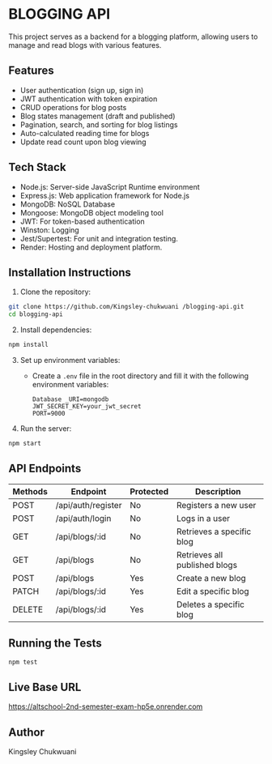 # BLOGGING API

This project serves as a backend for a blogging platform, allowing users to manage and read blogs with various features.

## Features 

- User authentication (sign up, sign in)
- JWT authentication with token expiration
- CRUD operations for blog posts
- Blog states management (draft and published)
- Pagination, search, and sorting for blog listings
- Auto-calculated reading time for blogs
- Update read count upon blog viewing

## Tech Stack

- Node.js: Server-side JavaScript Runtime environment
- Express.js: Web application framework for Node.js
- MongoDB: NoSQL Database
- Mongoose: MongoDB object modeling tool
- JWT: For token-based authentication
- Winston: Logging
- Jest/Supertest: For unit and integration testing.
- Render: Hosting and deployment platform.

## Installation Instructions

1. Clone the repository:

```bash
git clone https://github.com/Kingsley-chukwuani /blogging-api.git
cd blogging-api
```

2. Install dependencies:

```bash
npm install
```

3. Set up environment variables:
   - Create a `.env` file in the root directory and fill it with the following environment variables:
     ```
     Database _URI=mongodb
     JWT_SECRET_KEY=your_jwt_secret
     PORT=9000
     ```

4. Run the server:

```bash
npm start
```

## API Endpoints

| Methods | Endpoint                  | Protected | Description                          |
| ------- | ------------------------- | --------- | ------------------------------------ |
| POST    | /api/auth/register       | No        | Registers a new user                 |
| POST    | /api/auth/login          | No        | Logs in a user                       |
| GET     | /api/blogs/:id           | No        | Retrieves a specific blog            |
| GET     | /api/blogs               | No        | Retrieves all published blogs       |
| POST    | /api/blogs               | Yes       | Create a new blog                    |
| PATCH   | /api/blogs/:id           | Yes       | Edit a specific blog                 |
| DELETE  | /api/blogs/:id           | Yes       | Deletes a specific blog              |


## Running the Tests

```bash
npm test
```

## Live Base URL

https://altschool-2nd-semester-exam-hp5e.onrender.com

## Author

Kingsley Chukwuani 
